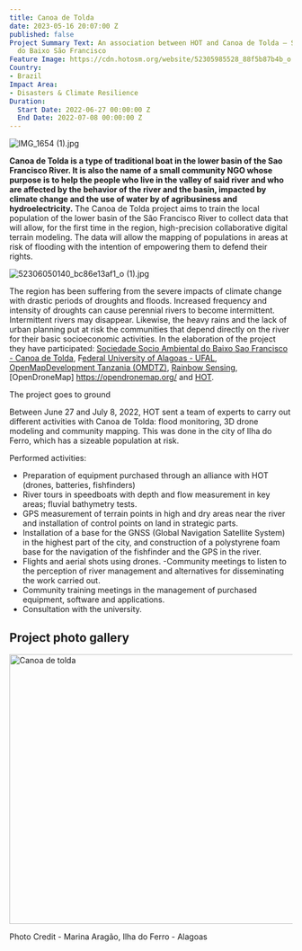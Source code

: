 ```yaml
---
title: Canoa de Tolda
date: 2023-05-16 20:07:00 Z
published: false
Project Summary Text: An association between HOT and Canoa de Tolda – Sociedade Socioambiental
  do Baixo São Francisco
Feature Image: https://cdn.hotosm.org/website/52305985528_88f5b87b4b_o.jpg
Country:
- Brazil
Impact Area:
- Disasters & Climate Resilience
Duration:
  Start Date: 2022-06-27 00:00:00 Z
  End Date: 2022-07-08 00:00:00 Z
---
```


![IMG_1654 (1).jpg](https://cdn.hotosm.org/website/IMG_1654+(1).jpg)

**Canoa de Tolda is a type of traditional boat in the lower basin of the Sao Francisco River. It is also the name of a small community NGO whose purpose is to help the people who live in the valley of said river and who are affected by the behavior of the river and the basin, impacted by climate change and the use of water by of agribusiness and hydroelectricity.**
The Canoa de Tolda project aims to train the local population of the lower basin of the São Francisco River to collect data that will allow, for the first time in the region, high-precision collaborative digital terrain modeling. The data will allow the mapping of populations in areas at risk of flooding with the intention of empowering them to defend their rights.

![52306050140_bc86e13af1_o (1).jpg](https://cdn.hotosm.org/website/52306050140_bc86e13af1_o+(1).jpg)

The region has been suffering from the severe impacts of climate change with drastic periods of droughts and floods. Increased frequency and intensity of droughts can cause perennial rivers to become intermittent. Intermittent rivers may disappear. Likewise, the heavy rains and the lack of urban planning put at risk the communities that depend directly on the river for their basic socioeconomic activities.
In the elaboration of the project they have participated: [Sociedade Socio Ambiental do Baixo Sao Francisco - Canoa de Tolda](https://canoadetolda.org.br/), F[ederal University of Alagoas - UFAL](https://ufal.br/), [OpenMapDevelopment Tanzania (OMDTZ)](https://www.omdtz.or.tz/), [Rainbow Sensing](https://rainbowsensing.com/),  [OpenDroneMap] https://opendronemap.org/ and [HOT](https://www.hotosm.org/).

The project goes to ground

Between June 27 and July 8, 2022, HOT sent a team of experts to carry out different activities with Canoa de Tolda: flood monitoring, 3D drone modeling and community mapping. This was done in the city of Ilha do Ferro, which has a sizeable population at risk.

Performed activities:

* Preparation of equipment purchased through an alliance with HOT (drones, batteries, fishfinders)
* River tours in speedboats with depth and flow measurement in key areas; fluvial bathymetry tests.
* GPS measurement of terrain points in high and dry areas near the river and installation of control points on land in strategic parts.
* Installation of a base for the GNSS (Global Navigation Satellite System) in the highest part of the city, and construction of a polystyrene foam base for the navigation of the fishfinder and the GPS in the river.
* Flights and aerial shots using drones. -Community meetings to listen to the perception of river management and alternatives for disseminating the work carried out.
* Community training meetings in the management of purchased equipment, software and applications.
* Consultation with the university.

## Project photo gallery
<a data-flickr-embed="true" data-header="true" data-footer="true" href="https://www.flickr.com/photos/hotosm/albums/72177720301505895" title="Canoa de tolda"><img src="https://live.staticflickr.com/65535/52306048310_9970498f24_z.jpg" width="640" height="480" alt="Canoa de tolda"></a><script async src="//embedr.flickr.com/assets/client-code.js" charset="utf-8"></script>

Photo Credit - Marina Aragão, Ilha do Ferro - Alagoas